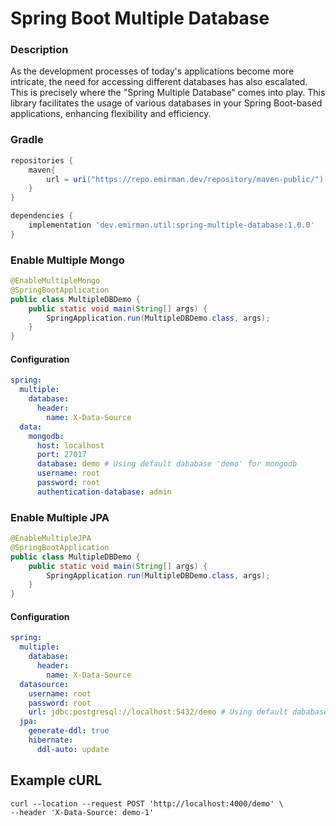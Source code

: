 # Spring Boot Multiple Database

### Description
As the development processes of today's applications become more intricate, the need for accessing different databases has also escalated. This is precisely where the "Spring Multiple Database" comes into play. This library facilitates the usage of various databases in your Spring Boot-based applications, enhancing flexibility and efficiency.

### Gradle

```gradle
repositories {
    maven{
        url = uri("https://repo.emirman.dev/repository/maven-public/")
    }
}

dependencies {
    implementation 'dev.emirman.util:spring-multiple-database:1.0.0'
}
```

### Enable Multiple Mongo

```java
@EnableMultipleMongo
@SpringBootApplication
public class MultipleDBDemo {
    public static void main(String[] args) {
        SpringApplication.run(MultipleDBDemo.class, args);
    }
}
```

#### Configuration
```yaml
spring:
  multiple:
    database:
      header:
        name: X-Data-Source
  data:
    mongodb:
      host: localhost
      port: 27017
      database: demo # Using default dababase 'demo' for mongodb
      username: root
      password: root
      authentication-database: admin
```

### Enable Multiple JPA

```java
@EnableMultipleJPA
@SpringBootApplication
public class MultipleDBDemo {
    public static void main(String[] args) {
        SpringApplication.run(MultipleDBDemo.class, args);
    }
}
```

#### Configuration
```yaml
spring:
  multiple:
    database:
      header:
        name: X-Data-Source
  datasource:
    username: root
    password: root
    url: jdbc:postgresql://localhost:5432/demo # Using default dababase 'demo' for jpa
  jpa:
    generate-ddl: true
    hibernate:
      ddl-auto: update
```

## Example cURL
```curl
curl --location --request POST 'http://localhost:4000/demo' \
--header 'X-Data-Source: demo-1'
```
